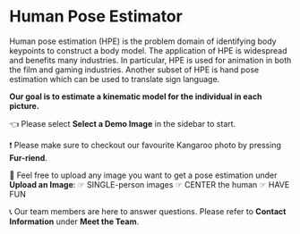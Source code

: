 # Human Pose Estimator

Human pose estimation (HPE) is the problem domain of identifying body keypoints to construct a body model. 
The application of HPE is widespread and benefits many industries. In particular, HPE is used for animation in both the film and gaming industries. 
Another subset of HPE is hand pose estimation which can be used to translate sign language. 

**Our goal is to estimate a kinematic model for the individual in each picture.**

👈 Please select **Select a Demo Image** in the sidebar to start.

❗️ Please make sure to checkout our favourite Kangaroo photo by pressing **Fur-riend**.

📸 Feel free to upload any image you want to get a pose estimation under **Upload an Image**:
☞ SINGLE-person images
☞ CENTER the human
☞ HAVE FUN

📞 Our team members are here to answer questions. Please refer to **Contact Information** under **Meet the Team**.

